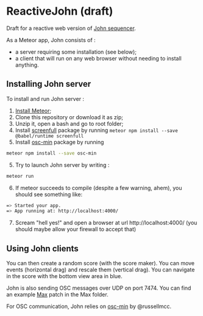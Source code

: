 ReactiveJohn (draft)
======

Draft for a reactive web version of [John sequencer](http://vincentgoudard.com/john/).

As a Meteor app, John consists of :
- a server requiring some installation (see below);
- a client that will run on any web browser without needing to install anything.


Installing John server
------
To install and run John server :

1. [Install Meteor](https://www.meteor.com/install);
2. Clone this repository or download it as zip;
3. Unzip it, open a bash and go to root folder;
3. Install [screenfull](https://www.npmjs.com/package/screenfull) package by running `meteor npm install --save @babel/runtime screenfull`
4. Install [osc-min](https://www.npmjs.com/package/osc-min) package by running
```Bash
meteor npm install --save osc-min
```
5. Try to launch John server by writing :
```Bash
meteor run
```
6. If meteor succeeds to compile (despite a few warning, ahem), you should see something like:
```Bash
=> Started your app.
=> App running at: http://localhost:4000/
```
7. Scream "hell yes!" and open a browser at url http://localhost:4000/ (you should maybe allow your firewall to accept that)


Using John clients
------
You can then create a random score (with the score maker).
You can move events (horizontal drag) and rescale them (vertical drag).
You can navigate in the score with the bottom view area in blue.

John is also sending OSC messages over UDP on port 7474.
You can find an example [Max](http://cycling74.com/) patch in the Max folder.

For OSC communication, John relies on [osc-min](https://github.com/russellmcc/node-osc-min) by @russellmcc.
